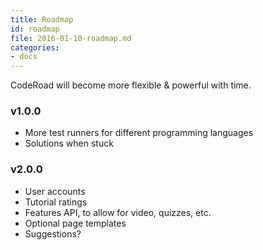 ```yaml
---
title: Roadmap
id: roadmap
file: 2016-01-10-roadmap.md
categories:
- docs
---
```

CodeRoad will become more flexible & powerful with time.

### v1.0.0
* More test runners for different programming languages
* Solutions when stuck

### v2.0.0
* User accounts
* Tutorial ratings
* Features API, to allow for video, quizzes, etc.
* Optional page templates
* Suggestions?
